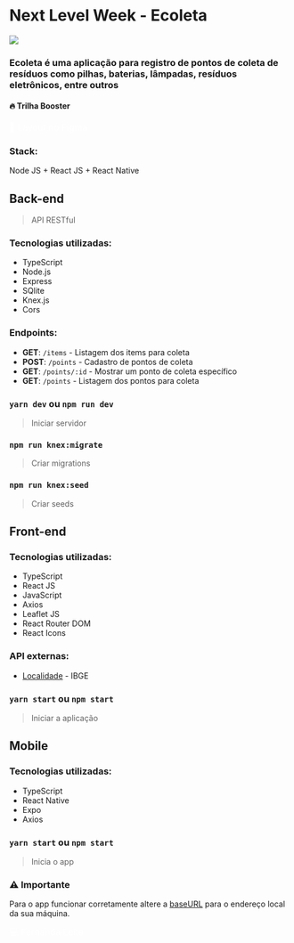 # Next Level Week - Ecoleta 

<img src="https://user-images.githubusercontent.com/48728541/83681584-02a32300-a5b9-11ea-8cb8-eacc006aaad1.gif">

### Ecoleta é uma aplicação para registro de pontos de coleta de resíduos como pilhas, baterias, lâmpadas, resíduos eletrônicos, entre outros

#### 🔥 Trilha Booster  

<a href="https://www.figma.com/file/9TlOcj6l7D05fZhU12xWT3/Ecoleta-Booster?node-id=0%3A1" style="text-decoration: none; font-size: 16px; color: #fff;" >🚀 Layout no Figma </a>

### Stack:
<span style=" font-size: 14px; ">Node JS +</span>
<span style="font-size: 14px; ">React JS +</span>
<span style=" font-size: 14px; ">React Native</span>

## Back-end

 > API RESTful

### Tecnologias utilizadas:

- TypeScript
- Node.js
- Express
- SQlite
- Knex.js
- Cors
  
### Endpoints:

- **GET**: `/items` - Listagem dos items para coleta
- **POST**: `/points` - Cadastro de pontos de coleta
- **GET**: `/points/:id` - Mostrar um ponto de coleta específico
- **GET**: `/points` - Listagem dos pontos para coleta

### `yarn dev` ou `npm run dev`
 > Iniciar servidor

### `npm run knex:migrate` 
 > Criar migrations

### `npm run knex:seed` 
 > Criar seeds 

## Front-end

### Tecnologias utilizadas:

- TypeScript
- React JS
- JavaScript
- Axios
- Leaflet JS
- React Router DOM
- React Icons

### API externas:

- [Localidade](https://servicodados.ibge.gov.br/api/docs/localidades?versao=1) - IBGE

### `yarn start` ou `npm start`

> Iniciar a aplicação

## Mobile

### Tecnologias utilizadas:

- TypeScript
- React Native
- Expo
- Axios

### `yarn start` ou `npm start`

> Inicia o app

### ⚠️ Importante

Para o app funcionar corretamente altere a [baseURL](./mobile/src/services/api.ts) para o endereço local da sua máquina.

<a href="https://github.com/Fekleite" style="text-decoration: none; font-size: 16px; color: #fff;" >💻 Fernanda Leite </a>


